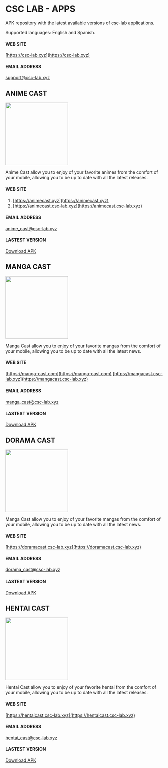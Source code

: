 # CSC LAB - APPS

APK repository with the latest available versions of csc-lab applications.

Supported languages: English and Spanish.

#### WEB SITE
[https://csc-lab.xyz](https://csc-lab.xyz)

#### EMAIL ADDRESS
support@csc-lab.xyz

## ANIME CAST 

<img src="https://animecast.csc-lab.xyz/img/logo_v3.png"  width="200" height="200">

Anime Cast allow you to enjoy of your favorite animes from the comfort of your mobile, allowing you to be up to date with all the latest releases.

#### WEB SITE
1. [https://animecast.xyz](https://animecast.xyz)
2. [https://animecast.csc-lab.xyz](https://animecast.csc-lab.xyz)

#### EMAIL ADDRESS
anime_cast@csc-lab.xyz

#### LASTEST VERSION
[Download APK](https://github.com/carlosesteven/csc_lab_apps/raw/master/anime_cast.apk)

## MANGA CAST

<img src="https://mangacast.csc-lab.xyz/img/logo_v1.png"  width="200" height="200">

Manga Cast allow you to enjoy of your favorite mangas from the comfort of your mobile, allowing you to be up to date with all the latest news.

#### WEB SITE
[https://manga-cast.com](https://manga-cast.com)
[https://mangacast.csc-lab.xyz](https://mangacast.csc-lab.xyz)

#### EMAIL ADDRESS
manga_cast@csc-lab.xyz

#### LASTEST VERSION

[Download APK](https://github.com/carlosesteven/csc_lab_apps/raw/master/manga_cast.apk)

## DORAMA CAST

<img src="http://doramacast.csc-lab.xyz/img/logo_v1.png"  width="200" height="200">

Manga Cast allow you to enjoy of your favorite mangas from the comfort of your mobile, allowing you to be up to date with all the latest news.

#### WEB SITE
[https://doramacast.csc-lab.xyz](https://doramacast.csc-lab.xyz)

#### EMAIL ADDRESS
dorama_cast@csc-lab.xyz

#### LASTEST VERSION

[Download APK](https://github.com/carlosesteven/csc_lab_apps/raw/master/dorama_cast.apk)

## HENTAI CAST

<img src="https://hentaicast.csc-lab.xyz/img/hentai_cast_v1.png"  width="200" height="200">

Hentai Cast allow you to enjoy of your favorite hentai from the comfort of your mobile, allowing you to be up to date with all the latest releases.

#### WEB SITE
[https://hentaicast.csc-lab.xyz](https://hentaicast.csc-lab.xyz)

#### EMAIL ADDRESS
hentai_cast@csc-lab.xyz

#### LASTEST VERSION

[Download APK](https://github.com/carlosesteven/csc_lab_apps/raw/master/hentai_cast.apk)

